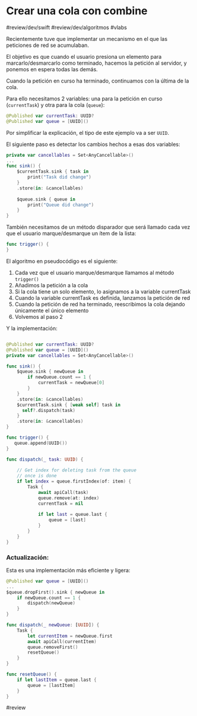 # Crear una cola con combine

#review/dev/swift #review/dev/algoritmos #vlabs

Recientemente tuve que implementar un mecanismo en el que las peticiones de red se acumulaban.

El objetivo es que cuando el usuario presiona un elemento para marcarlo/desmarcarlo como terminado, hacemos la petición al servidor, y ponemos en espera todas las demás.

Cuando la petición en curso ha terminado, continuamos con la última de la cola.

Para ello necesitamos 2 variables: una para la petición en curso (`currentTask`) y otra para la cola  (`queue`):

```swift
@Published var currentTask: UUID?
@Published var queue = [UUID]()
```

Por simplificar la explicación, el tipo de este ejemplo va a ser `UUID`.

El siguiente paso es detectar los cambios hechos a esas dos variables:


```swift
private var cancellables = Set<AnyCancellable>()
...
func sink() {
    $currentTask.sink { task in
        print("Task did change")
    }
    .store(in: &cancellables)
    
    $queue.sink { queue in
        print("Queue did change")
    }
}
```

También necesitamos de un método disparador que será llamado cada vez que el usuario marque/desmarque un ítem de la lista:

```swift
func trigger() {
}
```

El algoritmo en pseudocódigo es el siguiente:

1. Cada vez que el usuario marque/desmarque llamamos al método `trigger()`
2. Añadimos la petición a la cola
3. Si la cola tiene un solo elemento, lo asignamos a la variable currentTask
4. Cuando la variable currentTask es definida, lanzamos la petición de red
5. Cuando la petición de red ha terminado, reescribimos la cola dejando únicamente el único elemento
6. Volvemos al paso 2


Y la implementación:

```swift

@Published var currentTask: UUID?
@Published var queue = [UUID]()
private var cancellables = Set<AnyCancellable>()

func sink() {
    $queue.sink { newQueue in
        if newQueue.count == 1 {
            currentTask = newQueue[0]
        }
    }
    .store(in: &cancellables)
    $currentTask.sink { [weak self] task in
      self?.dispatch(task)
    }
    .store(in: &cancellables)
}

func trigger() {
   queue.append(UUID())
}

func dispatch(_ task: UUID) {
    
    // Get index for deleting task from the queue
    // once is done
    if let index = queue.firstIndex(of: item) {
        Task {
            await apiCall(task)
            queue.remove(at: index)
            currentTask = nil
            
            if let last = queue.last {
                queue = [last]
            }
        }
    }
}
```


### Actualización: 

Esta es una implementación más eficiente y ligera:


```swift
@Published var queue = [UUID]()
...
$queue.dropFirst().sink { newQueue in 
    if newQueue.count == 1 {
        dispatch(newQueue)
    }
}

func dispatch(_ newQueue: [UUID]) {
    Task {
        let currentItem = newQueue.first
        await apiCall(currentItem)
        queue.removeFirst()
        resetQueue()
    }
}

func resetQueue() {
    if let lastItem = queue.last {
        queue = [lastItem]
    }
}
```

#review